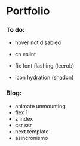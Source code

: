# Portfolio

### To do:

- hover not disabled

- cn eslint
- fix font flashing (leerob)
- icon hydration (shadcn)

### Blog:

- animate unmounting
- flex 1
- z index
- csr ssr
- next template
- asincronismo
